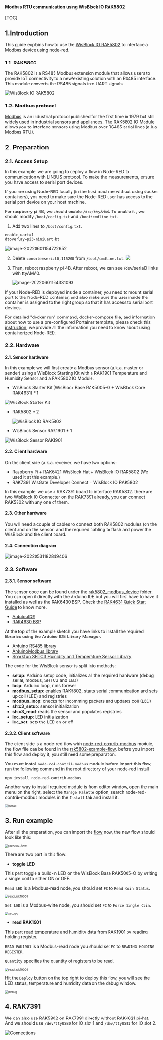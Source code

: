 #### Modbus RTU communication using WisBlock IO RAK5802

[TOC]

## 1.Introduction

This guide explains how to use the [WisBlock IO RAK5802](https://store.rakwireless.com/collections/wisblock-interface/products/rak5802-rs485-interface) to interface a Modbus device using node-red.

### 1.1. RAK5802

The RAK5802 is a RS485 Modbus extension module that allows users to provide IoT connectivity to a new/existing solution with an RS485 interface. This module converts the RS485 signals into UART signals.

![WisBlock IO RAK5802](assets/rak5802.png)

### 1.2. Modbus protocol

[Modbus](https://en.wikipedia.org/wiki/Modbus) is an industrial protocol published for the first time in 1979 but still widely used in industrial sensors and appliances. The RAK5802 IO Module allows you to interface sensors using Modbus over RS485 serial lines (a.k.a Modbus RTU).

## 2. Preparation

### 2.1. Access Setup

In this example, we are going to deploy a flow in Node-RED to communication with LINBUS protocol. To make the measurements, ensure you have access to serial port devices. 

If you are using Node-RED locally (in the host machine without using docker containers), you need to make sure the Node-RED user has access to the serial port device on your host machine.

For raspberry pi 4B,  we should enable `/dev/ttyAMA0`. To enable it , we should modify `/boot/config.txt` and `/boot/cmdline.txt`.

1. Add two lines to `/boot/config.txt`.

```
enable_uart=1
dtoverlay=pi3-miniuart-bt
```

![image-20220601154722652](assets/image-config.png)

2. Delete `console=serial0,115200` from `/boot/cmdline.txt`.
   ![](assets/image-cmdline.png)

3. Then, reboot raspberry pi 4B. After reboot,  we can see /dev/serial0 links with ttyAMA0.

   ![image-20220601164331093](assets/image-serial-port.png)

If your Node-RED is deployed inside a container, you need to mount serial port to the Node-RED container, and also make sure the user inside the container is assigned to the right group so that it has access to serial port  devices.

For detailed "docker run" command, docker-compose file, and information about how to use a pre-configured Portainer template, please check this [instruction](../../../README-Docker/README.md), we provide all the information you need to know about using containerized Node-RED.

### 2.2. Hardware

#### 2.1. Sensor hardware

In this example we will first create a Modbus sensor (a.k.a. master or sender) using a WisBlock Starting Kit with a RAK1901 Temperature and Humidity Sensor and a RAK5802 IO Module.

- WisBlock Starter Kit (WisBlock Base RAK5005-O + WisBlock Core RAK4631) * 1

![WisBlock Starter Kit](assets/wisblock_starter_kit.png)

- RAK5802 * 2

  ![WisBlock IO RAK5802](assets/rak5802.png)

- WisBlock Sensor RAK1901 * 1

![WisBlock Sensor RAK1901](assets/rak1901.png)

#### 2.2. Client hardware

On the client side (a.k.a. receiver) we have two options:

- Raspberry Pi + RAK6421 WisBlock Hat + WisBlock IO RAK5802  (We used it at this example.)
- RAK7391 WisGate Developer Connect + WisBlock IO RAK5802

In this example, we use a RAK7391 board to interface RAK5802. there are two WisBlock IO Connecter on the RAK7391 already, you can connect RAK5802 with any one of them.

#### 2.3. Other hardware

You will need a couple of cables to connect both RAK5802 modules (on the client and on the sensor) and the required cabling to flash and power the WisBlock and the client board.

#### 2.4. Connection diagram

![image-20220531182849406](assets/image-20220531182849406.png)



### 2.3. Software

#### 2.3.1. Sensor software

The sensor code can be found under the [rak5802_modbus_device](rak5802_modbus_device/rak5802_modbus_device.ino) folder. You can open it directly with the Arduino IDE but you will first have to have it installed as well as the RAK6430 BSP. Check the [RAK4631 Quick Start Guide](https://docs.rakwireless.com/Product-Categories/WisBlock/RAK4631/Quickstart) to know more.

- [ArduinoIDE](https://www.arduino.cc/en/Main/Software)
- [RAK4630 BSP](https://github.com/RAKWireless/RAK-nRF52-Arduino)

At the top of the example sketch you have links to install the required libraries using the Arduino IDE Library Manager.

- [Arduino RS485 library](https://www.arduino.cc/en/Reference/ArduinoRS485)
- [ArduinoModbus library](https://www.arduino.cc/en/ArduinoModbus/ArduinoModbus)
- [Sparkfun SHTC3 Humidity and Temperature Sensor Library](https://github.com/sparkfun/SparkFun_SHTC3_Arduino_Library)

The code for the WisBlock sensor is split into methods:

* **setup**: Arduino setup code, initializes all the required hardware (debug serial, modbus, SHTC3 and LED)
* **loop**: Arduino loop, runs forever
* **modbus_setup**: enables RAK5802, starts serial communication and sets up coil (LED) and registries
* **modbus_loop**: checks for incomming packets and updates coil (LED)
* **shtc3_setup**: sensor initialization
* **shtc3_read**: reads the sensor and populates registries
* **led_setup**: LED initialization
* **led_set**: sets the LED on or off

#### 2.3.2. Client software

The client side is a node-red flow with [node-red-contrib-modbus](https://flows.nodered.org/node/node-red-contrib-modbus) module,  the flow file can be found in the [rak5802-example-flow](rak5802-example-flow.json).  before you import this flow and deploy it, you still need some preparation.

You must install `node-red-contrib-modbus` module before import this flow, run the following command in the root directory of your node-red install

```
npm install node-red-contrib-modbus
```

Another way to install required module is from editor window, open the main menu on the right, select  the `Manage Palette` option,  search node-red-contrib-modbus modules in the `Install` tab and install it.

<img src="assets/install.png" alt="install" style="zoom:67%;" />

## 3. Run example

After all the preparation, you can import the [flow](./rak5802-example-flow.json) now, the new flow should look like this:

<img src="assets/rak5802-flow.png" alt="rak5802-flow" style="zoom:67%;" />

There are two part in this flow:

- **toggle LED**

This part toggle a build-in LED on the WisBlock Base RAK5005-O by writing a single coil to either ON or OFF.

`Read LED` is a Modbus-read node, you should set `FC` to `Read Coin Status`.

<img src="assets/read_rak19001.png" alt="read_rak19001" style="zoom:67%;" />

`Set LED` is a Modbus-wirte node, you should set `FC` to `Force Single Coin`.

<img src="assets/set_led.png" alt="set_led" style="zoom:67%;" />

- **read RAK1901**

This part read temperature and humidity data from RAK1901 by reading holding register. 

`READ RAK1901` is a Modbus-read node you should set `FC` to `READING HOLDING REGISTER`.

`Quantity` specifies the quantity of registers to be read.

<img src="assets/read_rak19001.png" alt="read_rak19001" style="zoom:67%;" />

Hit the `Deploy` button on the top right to deploy this flow, you will see the LED status,  temperature and humidity data on the debug window.

<img src="assets/debug.png" alt="debug" style="zoom:67%;" />



## 4. RAK7391

We can also use RAK5802 on RAK7391 directly without RAK4621 pi-hat. And we should use `/dev/ttyUSB0` for IO slot 1 and `/dev/ttyUSB1` for IO slot 2.

![Connections](assets/setup.jpg)
